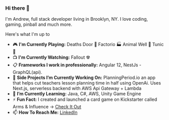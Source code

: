 ### Hi there 👋

<!--
**arichards4814/arichards4814** is a ✨ _special_ ✨ repository because its `README.md` (this file) appears on your GitHub profile.

Here are some ideas to get you started:

- 🔭 I’m currently working on ...
- 🌱 I’m currently learning ...
- 👯 I’m looking to collaborate on ...
- 🤔 I’m looking for help with ...
- 📫 How to reach me: ...
- 😄 Pronouns: ...
-->
I'm Andrew, full stack developer living in Brooklyn, NY. I love coding, gaming, pinball and much more.

Here's what I'm up to



- 🎮  **I'm Currently Playing:** Deaths Door 👑 Factorio 🏭 Animal Well 🐇 Tunic 🦊
- 📺  **I'm Currently Watching:** Fallout ☢️
- 📋  **Frameworks I work in professionally:** 
Angular 12, NestJs - GraphQL(api). 
- 🔭  **Side Projects I’m Currently Working On:** 
PlanningPeriod.io an app that helps cut teachers lesson planning time in half using OpenAi.
Uses Next.js, serverless backend with AWS Api Gateway + Lambda
- 🌱  **I’m Currently Learning:** Java, C#, AWS, Unity Game Engine
- ⚡ **Fun Fact:** I created and launched a card game on Kickstarter called Arms & Influence -> [Check It Out](https://www.kickstarter.com/projects/richardsbroscreative/arms-and-influence)
- 📫 **How To Reach Me:** [LinkedIn](https://www.linkedin.com/in/andrewmichaelrichards/)
